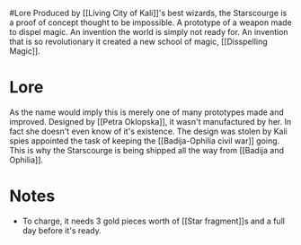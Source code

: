 #Lore 
Produced by [[Living City of Kali]]'s best wizards, the Starscourge is a proof of concept thought to be impossible. A prototype of a weapon made to dispel magic. An invention the world is simply not ready for. An invention that is so revolutionary it created a new school of magic, [[Disspelling Magic]].
# Lore
As the name would imply this is merely one of many prototypes made and improved. Designed by [[Petra Oklopska]], it wasn't manufactured by her. In fact she doesn't even know of it's existence. The design was stolen by Kali spies appointed the task of keeping the [[Badija-Ophilia civil war]] going. This is why the Starscourge is being shipped all the way from [[Badija and Ophilia]].
# Notes
- To charge, it needs 3 gold pieces worth of [[Star fragment]]s and a full day before it's ready.